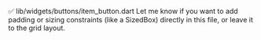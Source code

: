 ✅ lib/widgets/buttons/item_button.dart
Let me know if you want to add padding or sizing constraints (like a SizedBox) 
directly in this file, or leave it to the grid layout.


